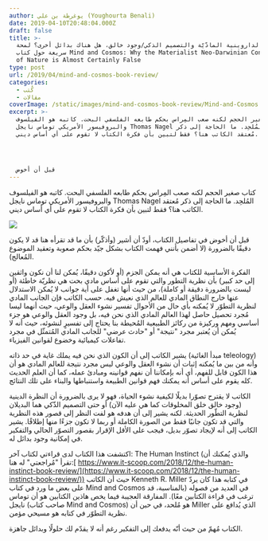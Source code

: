 ```yaml
---
author: يوغرطة بن علي (Youghourta Benali)
date: 2019-04-10T20:48:04.000Z
draft: false
title: >-
  ما بين الداروينية المادّيّة والتصميم الذكي/وجود خالق، هل هناك بدائل أخرى؟ لمحة
  سريعة حول كتاب Mind and Cosmos: Why the Materialist Neo-Darwinian Conception
  of Nature is Almost Certainly False
type: post
url: /2019/04/mind-and-cosmos-book-review/
categories:
  - كُتب
  - مقالات
coverImage: /static/images/mind-and-cosmos-book-review/Mind-and-Cosmos.jpg
excerpt: >-
  كتاب صغير الحجم لكنه صعب المِراس بحكم طابعه الفلسفي البحت. كاتبه هو الفيلسوف
  والبروفيسور الأمريكي توماس نايجل Thomas Nagel المُلحِد. ما الحاجة إلى ذكر
  مُعتقد الكاتب هنا؟ فقط لتبين بأن فكرة الكتاب لا تقوم على أي أساس ديني.




  قبل أن أخوض
---
```

كتاب صغير الحجم لكنه صعب المِراس بحكم طابعه الفلسفي البحت. كاتبه هو الفيلسوف والبروفيسور الأمريكي توماس نايجل Thomas Nagel المُلحِد. ما الحاجة إلى ذكر مُعتقد الكاتب هنا؟ فقط لتبين بأن فكرة الكتاب لا تقوم على أي أساس ديني.

![](/static/images/mind-and-cosmos-book-review/Mind-and-Cosmos.jpg)

قبل أن أخوض في تفاصيل الكتاب، أودّ أن أشير (وأذكّر) بأن ما قد تقرأه هنا قد لا يكون دقيقًا بالضرورة (لا أضمن بأنني فهمت الكتاب بشكل جيّد بحكم صعوبة وتعقيد الموضوع المُعالج).

الفكرة الأساسية للكتاب هي أنه يمكن الجزم (أو لأكون دقيقًا، يُمكن لنا أن نكون واثقين إلى حد كبير) بأن نظرية التطور والتي تقوم على أساس مادي بحت هي نظريّة خاطئة (أو ليست بالضرورة دقيقة أو كاملة)، من حيث أنها تغفل على أية جوانب لا يُمكن الاستدلال عنها خارج النطاق المادي للعالم الذي نعيش فيه. حسب الكاتب فإن الجانب المادي لنظرية التطوّر لا يُمكنه بأي حال من الأحوال تفسير نشوء العقل والوعي، حيث أنهما ليسا مُجرد تحصيل حاصل لهذا العالم المادي الذي نحن فيه، بل وجود العقل والوعي هو جزء أساسي ومهم وركيزة من ركائز الطبيعية المُحيطة بنا يحتاج إلى تفسيرٍ لنشوئه، حيث أنه لا يُمكن أن يُعتبر مجرد "نتيجة" أو "حادث عرضي" للجانب المادي المُتمثّل في مجرد تفاعلات كيميائية وخضوع لقوانين الفيزياء.

يشير الكاتب إلى أن الكون الذي نحن فيه يملك غاية في حد ذاته (مبدأ الغائية teleology) وأنه من بين ما يُمكنه إثبات أن نشوء العقل والوعي ليس مجرد نتيجة للعالم المادي هو أن هذا الكون قابل للفهم، أي أنه بإمكاننا أن نفهم قوانينه ومبادئ عمله، كما أن العلم الحديث كله يقوم على أساس أنه يمكنك فهم قوانين الطبيعة واستنباطها والبناء على تلك النتائج.

الكاتب لا يقترح تصوّرا بديلًا لكيفية نشوء الحياة، فهو لا يرى بالضرورة أن النظرة الدينية (وجود خالق خلق المخلوقات كما هي عليه الآن) أو حتى التصميم الذّكي هما البديلان لنظرية التطّور الحديثة. لكنه يشير إلى أن هدفه هو لفت النظر إلى قصور هذه النظرية والتي قد تكون جانبًا فقط من الصورة الكاملة أو ربما لا تكون جزءًا منها إطلاقًا. يشير الكاتب إلى أنه لإيجاد تصوّر بديل، فيجب على الأقل الإقرار بقصور التصوّر الحالي والتفكير في إمكانية وجود بدائل له.

اكتشفت هذا الكتاب لدى قراءتي لكتاب آخر: The Human Instinct (والذي يُمكنك أن تقرأ "مُراجعتي" له هنا:[ https://www.it-scoop.com/2018/12/the-human-instinct-book-review/](https://www.it-scoop.com/2018/12/the-human-instinct-book-review/)) حيث أن الكاتب Kenneth R. Miller في كتابه هذا كان يردّ على بعض ما ورد في كتاب Mind and Cosmos في العديد من فصوله (بالمناسبة، قد ترغب في قراءة الكتابين معًا). المفارقة العجيبة فيما يخص هاذين الكتابين هو أن توماس نايجل (صاحب كتاب Mind and Cosmos) هو مُلحد، في حين أن Miller الذي يُدافع على نظرية التطوّر في كتابه هو مسيحي مؤمن.

الكتاب مُهمّ من حيث أنّه يدفعك إلى التفكير رغم أنه لا يقدّم لك حلولًا وبدائل جاهزة.
